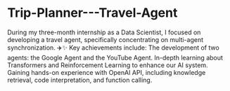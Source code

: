 # Trip-Planner---Travel-Agent

During my three-month internship as a Data Scientist, I focused on developing a travel agent, specifically concentrating on multi-agent synchronization. ✈️✨
Key achievements include:
The development of two agents: the Google Agent and the YouTube Agent.
In-depth learning about Transformers and Reinforcement Learning to enhance our AI system.
Gaining hands-on experience with OpenAI API, including knowledge retrieval, code interpretation, and function calling.
